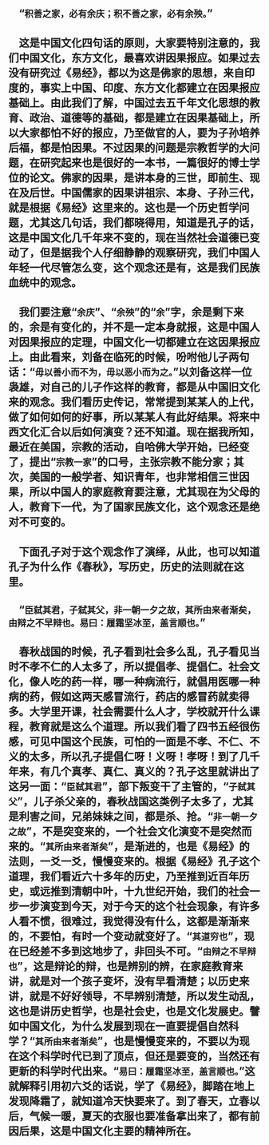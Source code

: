 &emsp;“``积善之家，必有余庆；积不善之家，必有余殃。``”
---
&emsp;这是中国文化四句话的原则，大家要特别注意的，我们中国文化，东方文化，最喜欢讲因果报应。如果过去没有研究过《易经》，都以为这是佛家的思想，来自印度的，事实上中国、印度、东方文化都建立在因果报应基础上。由此我们了解，中国过去五千年文化思想的教育、政治、道德等的基础，都是建立在因果基础上，所以大家都怕不好的报应，乃至做官的人，要为子孙培养后福，都是怕因果。不过因果的问题是宗教哲学的大问题，在研究起来也是很好的一本书，一篇很好的博士学位的论文。佛家的因果，是讲本身的三世，即前生、现在及后世。中国儒家的因果讲祖宗、本身、子孙三代，就是根据《易经》这里来的。这也是一个历史哲学问题，尤其这几句话，我们都晓得用，知道是孔子的话，这是中国文化几千年来不变的，现在当然社会道德已变动了，但是据我个人仔细静静的观察研究，我们中国人年轻一代尽管怎么变，这个观念还是有，这是我们民族血统中的观念。
---
&emsp;我们要注意“``余庆``”、“``余殃``”的“``余``”字，余是剩下来的，余是有变化的，并不是一定本身就报，这是中国人对因果报应的定理，中国文化一切都建立在这因果报应上。由此看来，刘备在临死的时候，吩咐他儿子两句话：“``毋以善小而不为，毋以恶小而为之。``”以刘备这样一位袅雄，对自己的儿子作这样的教育，都是从中国旧文化来的观念。我们看历史传记，常常提到某某人的上代，做了如何如何的好事，所以某某人有此好结果。将来中西文化汇合以后如何演变？还不知道。现在据我所知，最近在美国，宗教的活动，自哈佛大学开始，已经变了，提出“``宗教一家``”的口号，主张宗教不能分家；其次，美国的一般学者、知识青年，也非常相信三世因果，所以中国人的家庭教育要注意，尤其现在为父母的人，教育下一代，为了国家民族文化，这个观念还是绝对不可变的。
---
&emsp;下面孔子对于这个观念作了演绎，从此，也可以知道孔子为什么作《春秋》，写历史，历史的法则就在这里。
---
&emsp;“``臣弑其君，子弑其父，非一朝一夕之故，其所由来者渐矣，由辩之不早辩也。易曰：履霜坚冰至，盖言顺也。``”
---
&emsp;春秋战国的时候，孔子看到社会多么乱，孔子看见当时不孝不仁的人太多了，所以提倡孝、提倡仁。社会文化，像人吃的药一样，哪一种病流行，就倡用医哪一种病的药，假如这两天感冒流行，药店的感冒药就卖得多。大学里开课，社会需要什么人才，学校就开什么课程，教育就是这么个道理。所以我们看了四书五经很伤感，可见中国这个民族，可怕的一面是不孝、不仁、不义的太多，所以孔子提倡仁呀！义呀！孝呀！到了几千年来，有几个真孝、真仁、真义的？孔子这里就讲出了这另一面：“``臣弑其君``”，部下叛变干了主管的，“``子弑其父``”，儿子杀父亲的，春秋战国这类例子太多了，尤其是利害之间，兄弟妹妹之间，都是杀、抢。“``非一朝一夕之故``”，不是突变来的，一个社会文化演变不是突然而来的。“``其所由来者渐矣``”，是渐进的，也是《易经》的法则，一爻一爻，慢慢变来的。根据《易经》孔子这个道理，我们看近六十多年的历史，乃至推到近百年历史，或远推到清朝中叶，十九世纪开始，我们的社会一步一步演变到今天，对于今天的这个社会现象，有许多人看不惯，很难过，我觉得没有什么，这都是渐渐来的，不要怕，有时一个变动就变好了。“``其道穷也``”，现在已经差不多到这地步了，非回头不可。“``由辩之不早辩也``”，这是辩论的辩，也是辨别的辨，在家庭教育来讲，就是对一个孩子变坏，没有早看清楚；以历史来讲，就是不好好领导，不早辨别清楚，所以发生动乱，这也是讲历史哲学，也是社会史，也是文化发展史。譬如中国文化，为什么发展到现在一直要提倡自然科学？“``其所由来者渐矣``”，也是慢慢变来的，不要以为现在这个科学时代已到了顶点，但还是要变的，当然还有更新的科学时代出来。“``易曰：履霜坚冰至，盖言顺也。``”这就解释引用初六爻的话说，学了《易经》，脚踏在地上发现降霜了，就知道冷天快要来了。到了春天，立春以后，气候一暖，夏天的衣服也要准备拿出来了，都有前因后果，这是中国文化主要的精神所在。
---
